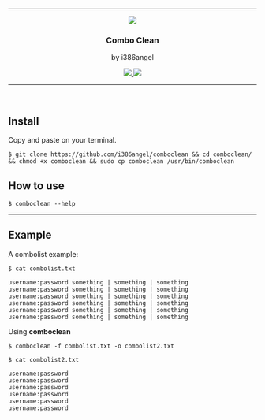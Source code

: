 ___

<p align="center">
	<img align="center" src="https://user-images.githubusercontent.com/41551840/82152527-37348200-9838-11ea-96b4-5749348a9d3e.png">
</p>

<p align="center">
	<h3 align="center">Combo Clean</h3>
	<p align="center">by i386angel</p>
</p>

<p align="center">
	<a target="__blank" href="#">
	  <img src="https://img.shields.io/badge/status-in progress-red?&style=for-the-badge"/>
	  <img src="https://img.shields.io/badge/license-mit-blue?&style=for-the-badge"/>
	</a>
</p>

___

<br>

<h2>Install</h2>

Copy and paste on your terminal.

```shell
$ git clone https://github.com/i386angel/comboclean && cd comboclean/ && chmod +x comboclean && sudo cp comboclean /usr/bin/comboclean
```

<h2>How to use</h2>

```shell
$ comboclean --help
```

___

<h2>Example</h2>

A combolist example:

```shell
$ cat combolist.txt

username:password something | something | something
username:password something | something | something
username:password something | something | something
username:password something | something | something
username:password something | something | something
username:password something | something | something
```

Using <b>comboclean</b>

```shell
$ comboclean -f combolist.txt -o combolist2.txt
```

```shell
$ cat combolist2.txt

username:password
username:password
username:password
username:password
username:password
username:password
```